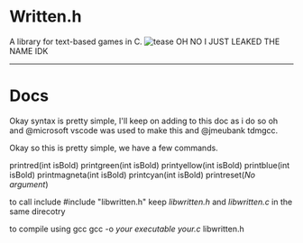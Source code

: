 # Written.h
 A library for text-based games in C.
![tease](https://github.com/GlassEye0/glasseye0.github.io/raw/master/Screenshot(100).png)
OH NO I JUST LEAKED THE NAME IDK

---

# Docs
Okay syntax is pretty simple, I'll keep on adding to this doc as i do so
oh and @microsoft vscode was used to make this and @jmeubank tdmgcc.

Okay so this is pretty simple, we have a few commands.

printred(int isBold)
printgreen(int isBold)
printyellow(int isBold)
printblue(int isBold)
printmagneta(int isBold)
printcyan(int isBold)
printreset(*No argument*)

to call include #include "libwritten.h"
keep *libwritten.h* and *libwritten.c* in the same direcotry

to compile using gcc
gcc -o *your executable* *your.c* libwritten.h
